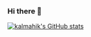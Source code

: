 ### Hi there 👋

<!--
**kalmahik/kalmahik** is a ✨ _special_ ✨ repository because its `README.md` (this file) appears on your GitHub profile.

Here are some ideas to get you started:

- 🔭 I’m currently working on ...
- 🌱 I’m currently learning ...
- 👯 I’m looking to collaborate on ...
- 🤔 I’m looking for help with ...
- 💬 Ask me about ...
- 📫 How to reach me: ...
- 😄 Pronouns: ...
- ⚡ Fun fact: ...
-->

[![kalmahik's GitHub stats](https://kalmahiks.vercel.app/api?username=kalmahik&show_icons=true)](https://github.com/kalmahiks)
